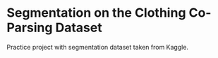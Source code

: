 # Segmentation on the Clothing Co-Parsing Dataset
Practice project with segmentation dataset taken from Kaggle.
